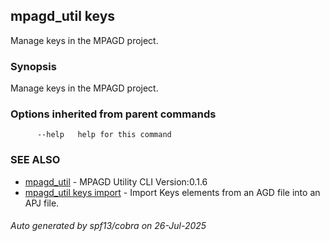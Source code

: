 ## mpagd_util keys

Manage keys in the MPAGD project.

### Synopsis

Manage keys in the MPAGD project.

### Options inherited from parent commands

```
      --help   help for this command
```

### SEE ALSO

* [mpagd_util](mpagd_util.md)	 - MPAGD Utility CLI Version:0.1.6
* [mpagd_util keys import](mpagd_util_keys_import.md)	 - Import Keys elements from an AGD file into an APJ file.

###### Auto generated by spf13/cobra on 26-Jul-2025
